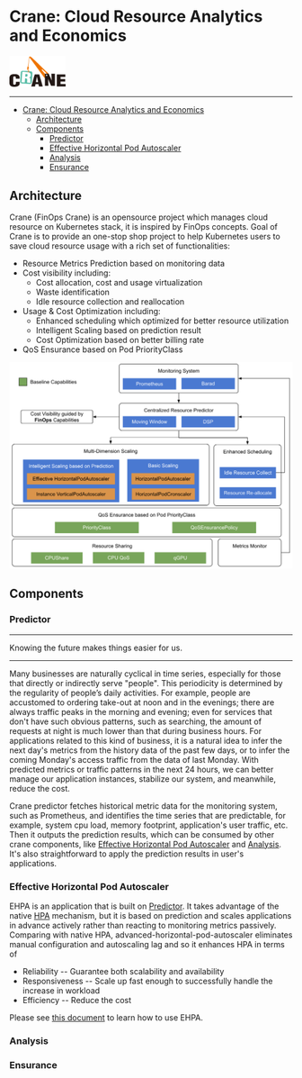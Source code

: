 # Crane: Cloud Resource Analytics and Economics

<img src="docs/images/crane.png" width="100">

---

- [Crane: Cloud Resource Analytics and Economics](#crane-cloud-resource-analytics-and-economics)
  - [Architecture](#architecture)
  - [Components](#components)
    - [Predictor](#predictor)
    - [Effective Horizontal Pod Autoscaler](#effective-horizontal-pod-autoscaler)
    - [Analysis](#analysis)
    - [Ensurance](#ensurance)

## Architecture

Crane (FinOps Crane) is an opensource project which manages cloud resource on Kubernetes stack, it is inspired by FinOps concepts.
Goal of Crane is to provide an one-stop shop project to help Kubernetes users to save cloud resource usage with a rich set of functionalities:

- Resource Metrics Prediction based on monitoring data
- Cost visibility including:
  - Cost allocation, cost and usage virtualization
  - Waste identification
  - Idle resource collection and reallocation
- Usage & Cost Optimization including:
  - Enhanced scheduling which optimized for better resource utilization
  - Intelligent Scaling based on prediction result
  - Cost Optimization based on better billing rate
- QoS Ensurance based on Pod PriorityClass

![crane-architecture](docs/images/crane-architecture.png)

## Components

### Predictor

---

Knowing the future makes things easier for us.

---

Many businesses are naturally cyclical in time series, especially for those that directly or indirectly serve "people". This periodicity is determined by the regularity of people’s daily activities. For example, people are accustomed to ordering take-out at noon and in the evenings; there are always traffic peaks in the morning and evening; even for services that don't have such obvious patterns, such as searching, the amount of requests at night is much lower than that during business hours. For applications related to this kind of business, it is a natural idea to infer the next day's metrics from the history data of the past few days, or to infer the coming Monday's access traffic from the data of last Monday. With predicted metrics or traffic patterns in the next 24 hours, we can better manage our application instances, stabilize our system, and meanwhile, reduce the cost.

Crane predictor fetches historical metric data for the monitoring system, such as Prometheus, and identifies the time series that are predictable, for example, system cpu load, memory footprint, application's user traffic, etc. Then it outputs the prediction results, which can be consumed by other crane components, like [Effective Horizontal Pod Autoscaler](#effective-horizontal-pod-autoscaler) and [Analysis](#analysis). It's also straightforward to apply the prediction results in user's applications.

### Effective Horizontal Pod Autoscaler

EHPA is an application that is built on [Predictor](#predictor). It takes advantage of the native [HPA](https://kubernetes.io/docs/tasks/run-application/horizontal-pod-autoscale/) mechanism, but it is based on prediction and scales applications in advance actively rather than reacting to monitoring metrics passively. Comparing with native HPA, advanced-horizontal-pod-autoscaler eliminates manual configuration and autoscaling lag and so it enhances HPA in terms of

- Reliability -- Guarantee both scalability and availability
- Responsiveness -- Scale up fast enough to successfully handle the increase in workload
- Efficiency -- Reduce the cost

Please see [this document](./docs/tutorials/using-effective-hpa-to-scaling-with-effectiveness.md) to learn how to use EHPA.

### Analysis

### Ensurance

